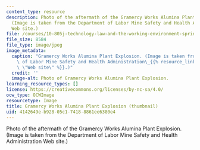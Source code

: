 ```yaml
---
content_type: resource
description: Photo of the aftermath of the Gramercy Works Alumina Plant Explosion.
  (Image is taken from the Department of Labor Mine Safety and Health Administration
  Web site.)
file: /courses/10-805j-technology-law-and-the-working-environment-spring-2006/4142649eb92805c174188861ee6380e4_10-805js06-th.jpg
file_size: 8584
file_type: image/jpeg
image_metadata:
  caption: "Gramercy Works Alumina Plant Explosion. (Image is taken from the Department\
    \ of Labor Mine Safety and Health Administration\_{{% resource_link \"f89b5f26-2073-4821-a009-3bb97604e5fe\"\
    \ \"Web site\" %}}.)"
  credit: ''
  image-alt: Photo of Gramercy Works Alumina Plant Explosion.
learning_resource_types: []
license: https://creativecommons.org/licenses/by-nc-sa/4.0/
ocw_type: OCWImage
resourcetype: Image
title: Gramercy Works Alumina Plant Explosion (thumbnail)
uid: 4142649e-b928-05c1-7418-8861ee6380e4
---
```

Photo of the aftermath of the Gramercy Works Alumina Plant Explosion. (Image is taken from the Department of Labor Mine Safety and Health Administration Web site.)
